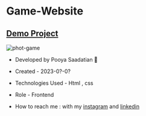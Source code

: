 # Game-Website

## [Demo Project](https://p-stn.github.io/Game-Website/)

![phot-game](https://github.com/p-stn/Game-Website/assets/63667741/c6cd7327-5102-4d33-b583-06642ae90b55)


- Developed by Pooya Saadatian 🤙

-  Created - 2023-0?-0?

- Technologies Used - Html , css  

- Role - Frontend

- How to reach me : with my [instagram](https://instagram.com/poya_saadatian) and [linkedin](https://linkedin.com/in/pooya-saadatian-35ab24278)
